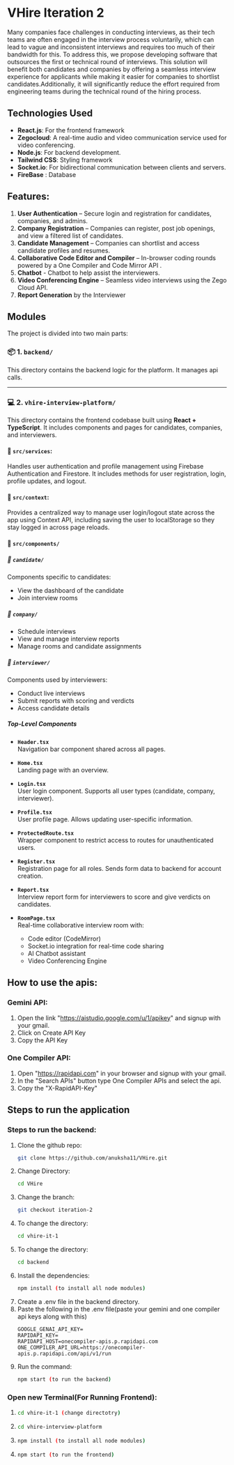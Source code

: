 # VHire Iteration 2
Many companies face challenges in conducting interviews, as their tech teams are often engaged in the interview process voluntarily, which can lead to vague and inconsistent interviews and requires too much of their bandwidth for this. To address this, we propose developing software that outsources the first or technical round of interviews. This solution will benefit both candidates and companies by offering a seamless interview experience for applicants while making it easier for companies to shortlist candidates.Additionally, it will significantly reduce the effort required from engineering teams during the technical round of the hiring process.

## Technologies Used

- **React.js**: For the frontend framework
- **Zegocloud**: A real-time audio and video communication service used for video conferencing.
- **Node.js**: For backend development.
- **Tailwind CSS**: Styling framework
- **Socket.io**: For bidirectional communication between clients and servers.
- **FireBase** : Database

## Features:

1. **User Authentication** – Secure login and registration for candidates, companies, and admins.
2. **Company Registration** – Companies can register, post job openings, and view a filtered list of candidates.
3. **Candidate Management** – Companies can shortlist and access candidate profiles and resumes.
4. **Collaborative Code Editor and Compiler** – In-browser coding rounds powered by a One Compiler and Code Mirror API .
5. **Chatbot** - Chatbot to help assist the interviewers.
6. **Video Conferencing Engine** – Seamless video interviews using the Zego Cloud API.
7. **Report Generation** by the Interviewer

## Modules
The project is divided into two main parts:

### 📦 1. `backend/`

This directory contains the backend logic for the platform. It manages api calls.

---

### 💻 2. `vhire-interview-platform/`

This directory contains the frontend codebase built using **React + TypeScript**. It includes components and pages for candidates, companies, and interviewers.
#### 📁 `src/services`:
Handles user authentication and profile management using Firebase Authentication and Firestore. It includes methods for user registration, login, profile updates, and logout.
#### 📁 `src/context`:
Provides a centralized way to manage user login/logout state across the app using Context API, including saving the user to localStorage so they stay logged in across page reloads.

#### 📁 `src/components/`

##### 🔹 `candidate/`
Components specific to candidates:
- View the dashboard of the candidate
- Join interview rooms


##### 🔹 `company/`
- Schedule interviews
- View and manage interview reports
- Manage rooms and candidate assignments

##### 🔹 `interviewer/`
Components used by interviewers:
- Conduct live interviews
- Submit reports with scoring and verdicts
- Access candidate details

#####  Top-Level Components

- **`Header.tsx`**  
  Navigation bar component shared across all pages.

- **`Home.tsx`**  
  Landing page with an overview.

- **`Login.tsx`**  
  User login component. Supports all user types (candidate, company, interviewer).

- **`Profile.tsx`**  
  User profile page. Allows updating user-specific information.

- **`ProtectedRoute.tsx`**  
  Wrapper component to restrict access to routes for unauthenticated users.

- **`Register.tsx`**  
  Registration page for all roles. Sends form data to backend for account creation.

- **`Report.tsx`**  
  Interview report form for interviewers to score and give verdicts on candidates.

- **`RoomPage.tsx`**  
  Real-time collaborative interview room with:
  - Code editor (CodeMirror)
  - Socket.io integration for real-time code sharing
  - AI Chatbot assistant
  - Video Conferencing Engine

## How to use the apis:
### Gemini API:
1. Open the link "https://aistudio.google.com/u/1/apikey" and signup with your gmail.
2. Click on Create API Key
3. Copy the API Key
   
### One Compiler API:
1. Open "https://rapidapi.com" in your browser and signup with your gmail.
2. In the "Search APIs" button type One Compiler APIs and select the api.
3. Copy the "X-RapidAPI-Key"
   
## Steps to run the application
### Steps to run the backend:
1. Clone the github repo:
   ```bash
   git clone https://github.com/anuksha11/VHire.git
   ```
2. Change Directory:
   ```bash
   cd VHire
   ```
3. Change the branch:
   ```bash
   git checkout iteration-2
   ```
4. To change the directory:
   ```bash
   cd vhire-it-1 
   ```
5. To change the directory:
   ```bash
   cd backend
   ```   
6. Install the dependencies:
   ```bash
   npm install (to install all node modules)
   ```
7. Create a .env file in the backend directory.
8. Paste the following in the .env file(paste your gemini and one compiler api keys along with this)
   ```
   GOOGLE_GENAI_API_KEY=
   RAPIDAPI_KEY=
   RAPIDAPI_HOST=onecompiler-apis.p.rapidapi.com
   ONE_COMPILER_API_URL=https://onecompiler-apis.p.rapidapi.com/api/v1/run
   ```
9. Run the command:
   ```bash
   npm start (to run the backend)
   ```

### Open new Terminal(For Running Frontend):
1. 
   ```bash
   cd vhire-it-1 (change directotry)
   ```
3. ```bash
   cd vhire-interview-platform
   ```
4. ```bash
   npm install (to install all node modules)
   ```
5. ```bash
   npm start (to run the frontend)
   ```


